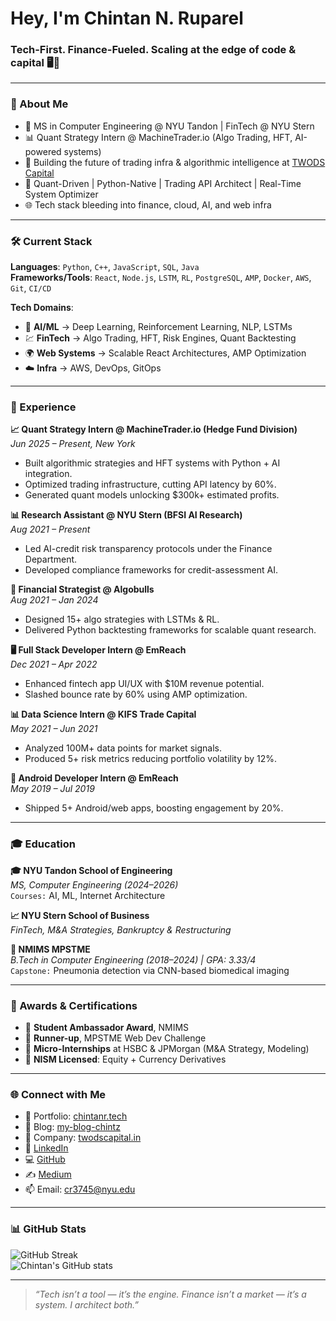 <h1 align="left">Hey, I'm Chintan N. Ruparel</h1>
<h3 align="left">Tech-First. Finance-Fueled. Scaling at the edge of code & capital 🖥️💸</h3>

<hr/>

### 🚀 About Me  
- 🧠 MS in Computer Engineering @ NYU Tandon | FinTech @ NYU Stern  
- 📊 Quant Strategy Intern @ MachineTrader.io (Algo Trading, HFT, AI-powered systems)  
- 🧬 Building the future of trading infra & algorithmic intelligence at [TWODS Capital](https://www.twodscapital.in)  
- 🧪 Quant-Driven | Python-Native | Trading API Architect | Real-Time System Optimizer  
- 🌐 Tech stack bleeding into finance, cloud, AI, and web infra  

<hr/>

### 🛠️ Current Stack  
**Languages**: `Python`, `C++`, `JavaScript`, `SQL`, `Java`  
**Frameworks/Tools**: `React`, `Node.js`, `LSTM`, `RL`, `PostgreSQL`, `AMP`, `Docker`, `AWS`, `Git`, `CI/CD`  

**Tech Domains**:  
- 🤖 **AI/ML** → Deep Learning, Reinforcement Learning, NLP, LSTMs  
- 💹 **FinTech** → Algo Trading, HFT, Risk Engines, Quant Backtesting  
- 🌍 **Web Systems** → Scalable React Architectures, AMP Optimization  
- ☁️ **Infra** → AWS, DevOps, GitOps  

<hr/>

### 💼 Experience

**📈 Quant Strategy Intern @ MachineTrader.io (Hedge Fund Division)**  
*Jun 2025 – Present, New York*  
- Built algorithmic strategies and HFT systems with Python + AI integration.  
- Optimized trading infrastructure, cutting API latency by 60%.  
- Generated quant models unlocking $300k+ estimated profits.  

**📊 Research Assistant @ NYU Stern (BFSI AI Research)**  
*Aug 2021 – Present*  
- Led AI-credit risk transparency protocols under the Finance Department.  
- Developed compliance frameworks for credit-assessment AI.  

**🧠 Financial Strategist @ Algobulls**  
*Aug 2021 – Jan 2024*  
- Designed 15+ algo strategies with LSTMs & RL.  
- Delivered Python backtesting frameworks for scalable quant research.  

**🖥️ Full Stack Developer Intern @ EmReach**  
*Dec 2021 – Apr 2022*  
- Enhanced fintech app UI/UX with $10M revenue potential.  
- Slashed bounce rate by 60% using AMP optimization.  

**📊 Data Science Intern @ KIFS Trade Capital**  
*May 2021 – Jun 2021*  
- Analyzed 100M+ data points for market signals.  
- Produced 5+ risk metrics reducing portfolio volatility by 12%.  

**📱 Android Developer Intern @ EmReach**  
*May 2019 – Jul 2019*  
- Shipped 5+ Android/web apps, boosting engagement by 20%.  

<hr/>

### 🎓 Education

**🎓 NYU Tandon School of Engineering**  
*MS, Computer Engineering (2024–2026)*  
`Courses:` AI, ML, Internet Architecture  

**📈 NYU Stern School of Business**  
*FinTech, M&A Strategies, Bankruptcy & Restructuring*  

**🧪 NMIMS MPSTME**  
*B.Tech in Computer Engineering (2018–2024) | GPA: 3.33/4*  
`Capstone:` Pneumonia detection via CNN-based biomedical imaging  

<hr/>

### 🏅 Awards & Certifications

- 🥇 **Student Ambassador Award**, NMIMS  
- 🥈 **Runner-up**, MPSTME Web Dev Challenge  
- 💼 **Micro-Internships** at HSBC & JPMorgan (M&A Strategy, Modeling)  
- 📜 **NISM Licensed**: Equity + Currency Derivatives  

<hr/>

### 🌐 Connect with Me

- 🧠 Portfolio: [chintanr.tech](https://chintanr.tech)  
- 📝 Blog: [my-blog-chintz](https://my-blog-chintz.digitalpress.blog)  
- 🏢 Company: [twodscapital.in](https://www.twodscapital.in)  
- 💼 [LinkedIn](https://www.linkedin.com/in/chintan-ruparel-5a5204223/)  
- 💻 [GitHub](https://github.com/ChintzRuparel)  
- ✍️ [Medium](https://medium.com/@chintz0952)  
- 📫 Email: [cr3745@nyu.edu](mailto:cr3745@nyu.edu)  

<hr/>

### 📊 GitHub Stats

![GitHub Streak](https://streak-stats.demolab.com/?user=ChintzRuparel&theme=algolia&hide_border=true)  
![Chintan's GitHub stats](https://github-readme-stats.vercel.app/api?username=ChintzRuparel&show_icons=true&theme=algolia&hide_border=true)  

<hr/>

> _“Tech isn’t a tool — it’s the engine. Finance isn’t a market — it’s a system. I architect both.”_  
